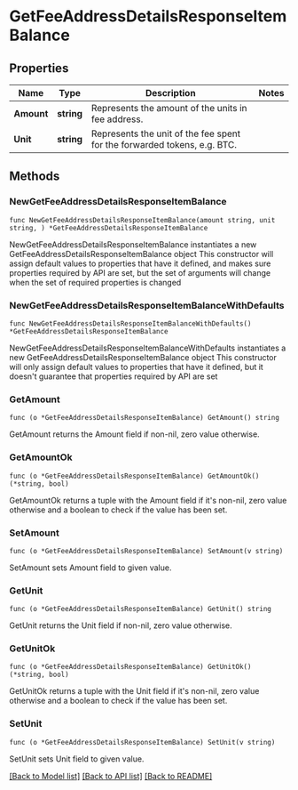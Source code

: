 # GetFeeAddressDetailsResponseItemBalance

## Properties

Name | Type | Description | Notes
------------ | ------------- | ------------- | -------------
**Amount** | **string** | Represents the amount of the units in fee address. | 
**Unit** | **string** | Represents the unit of the fee spent for the forwarded tokens, e.g. BTC. | 

## Methods

### NewGetFeeAddressDetailsResponseItemBalance

`func NewGetFeeAddressDetailsResponseItemBalance(amount string, unit string, ) *GetFeeAddressDetailsResponseItemBalance`

NewGetFeeAddressDetailsResponseItemBalance instantiates a new GetFeeAddressDetailsResponseItemBalance object
This constructor will assign default values to properties that have it defined,
and makes sure properties required by API are set, but the set of arguments
will change when the set of required properties is changed

### NewGetFeeAddressDetailsResponseItemBalanceWithDefaults

`func NewGetFeeAddressDetailsResponseItemBalanceWithDefaults() *GetFeeAddressDetailsResponseItemBalance`

NewGetFeeAddressDetailsResponseItemBalanceWithDefaults instantiates a new GetFeeAddressDetailsResponseItemBalance object
This constructor will only assign default values to properties that have it defined,
but it doesn't guarantee that properties required by API are set

### GetAmount

`func (o *GetFeeAddressDetailsResponseItemBalance) GetAmount() string`

GetAmount returns the Amount field if non-nil, zero value otherwise.

### GetAmountOk

`func (o *GetFeeAddressDetailsResponseItemBalance) GetAmountOk() (*string, bool)`

GetAmountOk returns a tuple with the Amount field if it's non-nil, zero value otherwise
and a boolean to check if the value has been set.

### SetAmount

`func (o *GetFeeAddressDetailsResponseItemBalance) SetAmount(v string)`

SetAmount sets Amount field to given value.


### GetUnit

`func (o *GetFeeAddressDetailsResponseItemBalance) GetUnit() string`

GetUnit returns the Unit field if non-nil, zero value otherwise.

### GetUnitOk

`func (o *GetFeeAddressDetailsResponseItemBalance) GetUnitOk() (*string, bool)`

GetUnitOk returns a tuple with the Unit field if it's non-nil, zero value otherwise
and a boolean to check if the value has been set.

### SetUnit

`func (o *GetFeeAddressDetailsResponseItemBalance) SetUnit(v string)`

SetUnit sets Unit field to given value.



[[Back to Model list]](../README.md#documentation-for-models) [[Back to API list]](../README.md#documentation-for-api-endpoints) [[Back to README]](../README.md)


